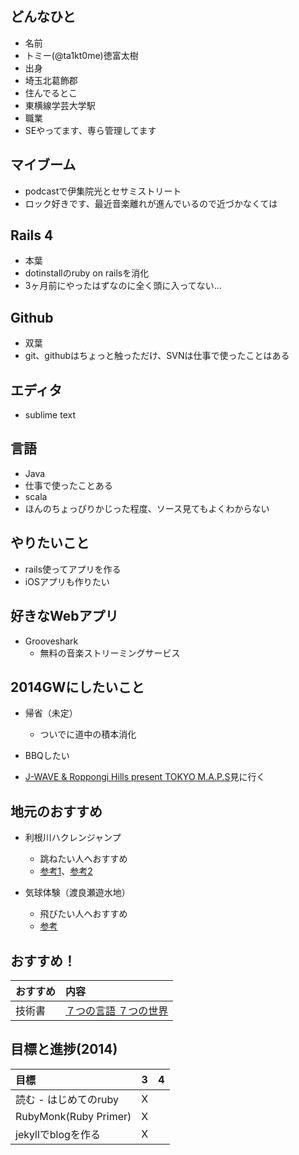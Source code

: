 ## どんなひと

* 名前
 * トミー(@ta1kt0me)徳富太樹
* 出身
 * 埼玉北葛飾郡
* 住んでるとこ
 * 東横線学芸大学駅
* 職業
 * SEやってます、専ら管理してます

## マイブーム

* podcastで伊集院光とセサミストリート
* ロック好きです、最近音楽離れが進んでいるので近づかなくては

## Rails 4

* 本葉
 * dotinstallのruby on railsを消化
 * 3ヶ月前にやったはずなのに全く頭に入ってない...

## Github

* 双葉
 * git、githubはちょっと触っただけ、SVNは仕事で使ったことはある

## エディタ

* sublime text

## 言語

* Java
 * 仕事で使ったことある
* scala
 * ほんのちょっぴりかじった程度、ソース見てもよくわからない

## やりたいこと

* rails使ってアプリを作る
* iOSアプリも作りたい

## 好きなWebアプリ

- Grooveshark
	- 無料の音楽ストリーミングサービス

## 2014GWにしたいこと

- 帰省（未定）
	- ついでに道中の積本消化
- BBQしたい

- [J-WAVE & Roppongi Hills present TOKYO M.A.P.S](http://www.tokyomaps.jp/schedule/)見に行く

## 地元のおすすめ
- 利根川ハクレンジャンプ
  - 跳ねたい人へおすすめ
  - [参考1](http://az490469.vo.msecnd.net/~/media/kodawari/2013/07/29hakuren/G20130728TTT0700069G3000000.jpg?h=298&mh=476&mw=640&w=640)、[参考2](http://www.takumaro.co.jp/blog/2011/07/post-25.php)

- 気球体験（渡良瀬遊水地）
  - 飛びたい人へおすすめ
  - [参考](http://www1a.biglobe.ne.jp/mediaeye/index/news/08-0405/DSC_6553.gif)

## おすすめ！

| おすすめ | 内容 |
| :------- | :--- |
| 技術書   | [７つの言語 ７つの世界](http://www.amazon.co.jp/gp/product/4274068579/) |

## 目標と進捗(2014)

|          目標          |  3  |  4  |
|:-----------------------|:---:|:---:|
| 読む - はじめてのruby  |  X  |     |
| RubyMonk(Ruby Primer)  |  X  |     |
| jekyllでblogを作る     |  X  |     |
